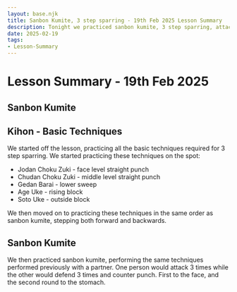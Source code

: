 ```yaml
---
layout: base.njk
title: Sanbon Kumite, 3 step sparring - 19th Feb 2025 Lesson Summary
description: Tonight we practiced sanbon kumite, 3 step sparring, attacking and defending against head and stomach level punches.
date: 2025-02-19
tags:
- Lesson-Summary
---
```

# Lesson Summary - 19th Feb 2025
## Sanbon Kumite
## Kihon - Basic Techniques
We started off the lesson, practicing all the basic techniques required for 3 step sparring. We started practicing these techniques on the spot:
* Jodan Choku Zuki - face level straight punch
* Chudan Choku Zuki - middle level straight punch
* Gedan Barai - lower sweep
* Age Uke - rising block
* Soto Uke - outside block

We then moved on to practicing these techniques in the same order as sanbon kumite, stepping both forward and backwards.

## Sanbon Kumite
We then practiced sanbon kumite, performing the same techniques performed previously with a partner. One person would attack 3 times while the other would defend 3 times and counter punch. First to the face, and the second round to the stomach.


